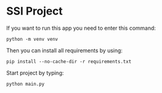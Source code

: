 # SSI Project

If you want to run this app you need to enter this command:

`python -m venv venv`

Then you can install all requirements by using:

`pip install --no-cache-dir -r requirements.txt`

Start project by typing:

`python main.py`